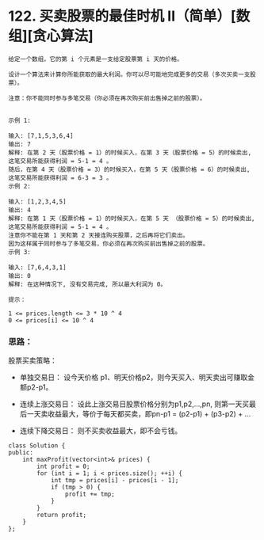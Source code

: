 # 122. 买卖股票的最佳时机 II（简单）[数组][贪心算法]

```
给定一个数组，它的第 i 个元素是一支给定股票第 i 天的价格。

设计一个算法来计算你所能获取的最大利润。你可以尽可能地完成更多的交易（多次买卖一支股票）。

注意：你不能同时参与多笔交易（你必须在再次购买前出售掉之前的股票）。


示例 1:

输入: [7,1,5,3,6,4]
输出: 7
解释: 在第 2 天（股票价格 = 1）的时候买入，在第 3 天（股票价格 = 5）的时候卖出, 这笔交易所能获得利润 = 5-1 = 4 。
随后，在第 4 天（股票价格 = 3）的时候买入，在第 5 天（股票价格 = 6）的时候卖出, 这笔交易所能获得利润 = 6-3 = 3 。
示例 2:

输入: [1,2,3,4,5]
输出: 4
解释: 在第 1 天（股票价格 = 1）的时候买入，在第 5 天 （股票价格 = 5）的时候卖出, 这笔交易所能获得利润 = 5-1 = 4 。
注意你不能在第 1 天和第 2 天接连购买股票，之后再将它们卖出。
因为这样属于同时参与了多笔交易，你必须在再次购买前出售掉之前的股票。
示例 3:

输入: [7,6,4,3,1]
输出: 0
解释: 在这种情况下, 没有交易完成, 所以最大利润为 0。

提示：

1 <= prices.length <= 3 * 10 ^ 4
0 <= prices[i] <= 10 ^ 4
```

### 思路：

股票买卖策略：

- 单独交易日： 设今天价格 p1、明天价格p2，则今天买入、明天卖出可赚取金额p2-p1。

- 连续上涨交易日： 设此上涨交易日股票价格分别为p1,p2,...,pn, 则第一天买最后一天卖收益最大，等价于每天都买卖，即pn-p1 = (p2-p1) + (p3-p2) + ...

- 连续下降交易日： 则不买卖收益最大，即不会亏钱。

```
class Solution {
public:
    int maxProfit(vector<int>& prices) {
        int profit = 0;
        for (int i = 1; i < prices.size(); ++i) {
            int tmp = prices[i] - prices[i - 1];
            if (tmp > 0) {
                profit += tmp;
            }
        }
        return profit;
    }
};
```
